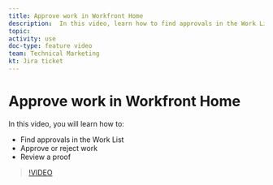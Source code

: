 ```yaml
---
title: Approve work in Workfront Home
description:  In this video, learn how to find approvals in the Work List, approve or reject work, and review a proof in Adobe Workfront.
topic:
activity: use
doc-type: feature video
team: Technical Marketing
kt: Jira ticket
---
```

# Approve work in Workfront Home

In this video, you will learn how to:

* Find approvals in the Work List
* Approve or reject work
* Review a proof

>[!VIDEO](https://video.tv.adobe.com/v/335105/?quality=12)
